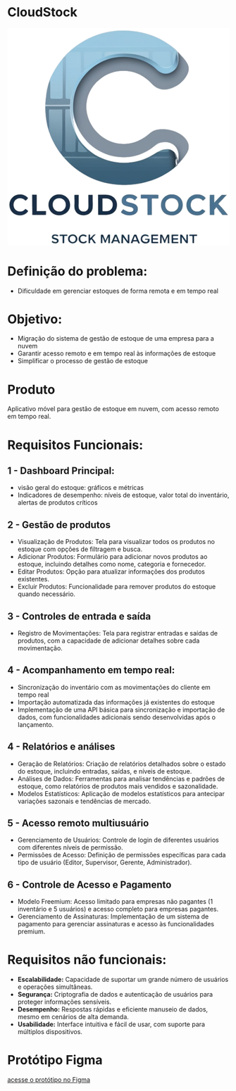 # CloudStock
![CloudStock logo](/docs/cloudstock.png)


# Definição do problema:
- Dificuldade em gerenciar estoques de forma remota e em tempo real
# Objetivo:
- Migração do sistema de gestão de estoque de uma empresa para a nuvem 
- Garantir acesso remoto e em tempo real às informações de estoque
- Simplificar o processo de gestão de estoque
# Produto
Aplicativo móvel para gestão de estoque em nuvem, com acesso remoto em tempo real.
# Requisitos Funcionais:
## 1 - Dashboard Principal:
- visão geral do estoque: gráficos e métricas
- Indicadores de desempenho: níveis de estoque, valor total do inventário, alertas de produtos críticos
## 2 - Gestão de produtos
- Visualização de Produtos: Tela para visualizar todos os produtos no estoque com opções de filtragem e busca.
- Adicionar Produtos: Formulário para adicionar novos produtos ao estoque, incluindo detalhes como nome, categoria e fornecedor.
- Editar Produtos: Opção para atualizar informações dos produtos existentes.
- Excluir Produtos: Funcionalidade para remover produtos do estoque quando necessário.
## 3 - Controles de entrada e saída
- Registro de Movimentações: Tela para registrar entradas e saídas de produtos, com a capacidade de adicionar detalhes sobre cada movimentação.
## 4 - Acompanhamento em tempo real:
- Sincronização do inventário com as movimentações do cliente em tempo real
- Importação automatizada das informações já existentes do estoque
- Implementação de uma API básica para sincronização e importação de dados, com funcionalidades adicionais sendo desenvolvidas após o lançamento.
## 4 - Relatórios e análises
- Geração de Relatórios: Criação de relatórios detalhados sobre o estado do estoque, incluindo entradas, saídas, e níveis de estoque.
- Análises de Dados: Ferramentas para analisar tendências e padrões de estoque, como relatórios de produtos mais vendidos e sazonalidade.
- Modelos Estatísticos: Aplicação de modelos estatísticos para antecipar variações sazonais e tendências de mercado.
## 5 - Acesso remoto multiusuário
- Gerenciamento de Usuários: Controle de login de diferentes usuários com diferentes níveis de permissão.
- Permissões de Acesso: Definição de permissões específicas para cada tipo de usuário (Editor, Supervisor, Gerente, Administrador).
## 6 - Controle de Acesso e Pagamento
- Modelo Freemium: Acesso limitado para empresas não pagantes (1 inventário e 5 usuários) e acesso completo para empresas pagantes.
- Gerenciamento de Assinaturas: Implementação de um sistema de pagamento para gerenciar assinaturas e acesso às funcionalidades premium.

# Requisitos não funcionais:
- **Escalabilidade:** Capacidade de suportar um grande número de usuários e operações simultâneas.
- **Segurança:** Criptografia de dados e autenticação de usuários para proteger informações sensíveis.
- **Desempenho:** Respostas rápidas e eficiente manuseio de dados, mesmo em cenários de alta demanda.
- **Usabilidade:** Interface intuitiva e fácil de usar, com suporte para múltiplos dispositivos.


# Protótipo Figma
[acesse o protótipo no Figma](https://www.figma.com/design/u5lrl3rKGIpdle8PNaJmy5/ClodStock?node-id=24-123&node-type=canvas&t=xM4f6KpWmKIHWnY0-0)


